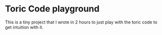 # Toric Code playground

This is a tiny project that I wrote in 2 hours to just play with the toric code to get intuition with it. 


